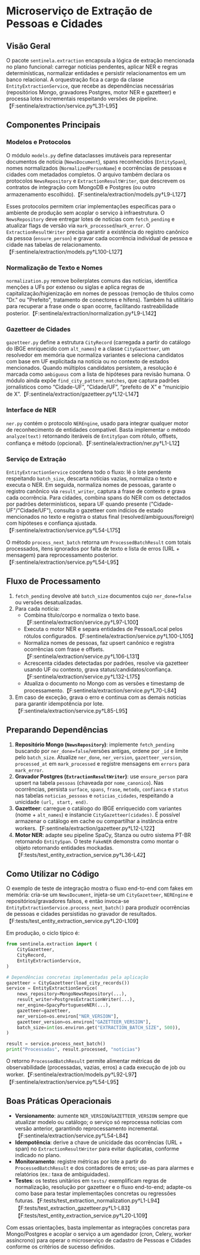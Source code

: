 # Microserviço de Extração de Pessoas e Cidades

## Visão Geral

O pacote `sentinela.extraction` encapsula a lógica de extração mencionada no plano funcional: carregar notícias pendentes, aplicar NER e regras determinísticas, normalizar entidades e persistir relacionamentos em um banco relacional. A orquestração fica a cargo da classe `EntityExtractionService`, que recebe as dependências necessárias (repositórios Mongo, gravadores Postgres, motor NER e gazetteer) e processa lotes incrementais respeitando versões de pipeline.【F:sentinela/extraction/service.py†L31-L95】

## Componentes Principais

### Modelos e Protocolos

O módulo `models.py` define dataclasses imutáveis para representar documentos de notícia (`NewsDocument`), spans reconhecidos (`EntitySpan`), nomes normalizados (`NormalizedPersonName`) e ocorrências de pessoas e cidades com metadados completos. O arquivo também declara os protocolos `NewsRepository` e `ExtractionResultWriter`, que descrevem os contratos de integração com MongoDB e Postgres (ou outro armazenamento escolhido).【F:sentinela/extraction/models.py†L9-L127】

Esses protocolos permitem criar implementações específicas para o ambiente de produção sem acoplar o serviço à infraestrutura. O `NewsRepository` deve entregar lotes de notícias com `fetch_pending` e atualizar flags de versão via `mark_processed`/`mark_error`. O `ExtractionResultWriter` precisa garantir a existência do registro canônico da pessoa (`ensure_person`) e gravar cada ocorrência individual de pessoa e cidade nas tabelas de relacionamento.【F:sentinela/extraction/models.py†L100-L127】

### Normalização de Texto e Nomes

`normalization.py` remove boilerplates comuns das notícias, identifica menções a UFs por extenso ou siglas e aplica regras de capitalização/higienização em nomes de pessoas (remoção de títulos como "Dr." ou "Prefeito", tratamento de conectores e hífens). Também há utilitário para recuperar a frase onde o span ocorre, facilitando rastreabilidade posterior.【F:sentinela/extraction/normalization.py†L9-L142】

### Gazetteer de Cidades

`gazetteer.py` define a estrutura `CityRecord` (carregada a partir do catálogo do IBGE enriquecido com `alt_names`) e a classe `CityGazetteer`, um resolvedor em memória que normaliza variantes e seleciona candidatos com base em UF explicitada na notícia ou no contexto de estados mencionados. Quando múltiplos candidatos persistem, a resolução é marcada como `ambiguous` com a lista de hipóteses para revisão humana. O módulo ainda expõe `find_city_pattern_matches`, que captura padrões jornalísticos como “Cidade-UF”, “Cidade/UF”, “prefeito de X” e “município de X”.【F:sentinela/extraction/gazetteer.py†L12-L147】

### Interface de NER

`ner.py` contém o protocolo `NEREngine`, usado para integrar qualquer motor de reconhecimento de entidades compatível. Basta implementar o método `analyze(text)` retornando iteráveis de `EntitySpan` com rótulo, offsets, confiança e método (opcional).【F:sentinela/extraction/ner.py†L1-L12】

### Serviço de Extração

`EntityExtractionService` coordena todo o fluxo: lê o lote pendente respeitando `batch_size`, descarta notícias vazias, normaliza o texto e executa o NER. Em seguida, normaliza nomes de pessoas, garante o registro canônico via `result_writer`, captura a frase de contexto e grava cada ocorrência. Para cidades, combina spans do NER com os detectados por padrões determinísticos, separa UF quando presente ("Cidade-UF"/"Cidade/UF"), consulta o gazetteer com indícios de estado mencionados no texto e registra o status final (resolved/ambiguous/foreign) com hipóteses e confiança ajustada.【F:sentinela/extraction/service.py†L54-L175】

O método `process_next_batch` retorna um `ProcessedBatchResult` com totais processados, itens ignorados por falta de texto e lista de erros (URL + mensagem) para reprocessamento posterior.【F:sentinela/extraction/service.py†L54-L95】

## Fluxo de Processamento

1. `fetch_pending` devolve até `batch_size` documentos cujo `ner_done=false` ou versões desatualizadas.
2. Para cada notícia:
   - Combina título/corpo e normaliza o texto base.【F:sentinela/extraction/service.py†L97-L100】
   - Executa o motor NER e separa entidades de Pessoa/Local pelos rótulos configurados.【F:sentinela/extraction/service.py†L100-L105】
   - Normaliza nomes de pessoas, faz upsert canônico e registra ocorrências com frase e offsets.【F:sentinela/extraction/service.py†L106-L131】
   - Acrescenta cidades detectadas por padrões, resolve via gazetteer usando UF ou contexto, grava status/candidatos/confiança.【F:sentinela/extraction/service.py†L132-L175】
   - Atualiza o documento no Mongo com as versões e timestamp de processamento.【F:sentinela/extraction/service.py†L70-L84】
3. Em caso de exceção, grava o erro e continua com as demais notícias para garantir idempotência por lote.【F:sentinela/extraction/service.py†L85-L95】

## Preparando Dependências

1. **Repositório Mongo (`NewsRepository`)**: implemente `fetch_pending` buscando por `ner_done=false`/versões antigas, ordene por `_id` e limite pelo `batch_size`. Atualize `ner_done`, `ner_version`, `gazetteer_version`, `processed_at` em `mark_processed` e registre mensagens em `errors` para `mark_error`.
2. **Gravador Postgres (`ExtractionResultWriter`)**: use `ensure_person` para upsert na tabela `pessoas` (chaveada por `nome_canonico`). Nas ocorrências, persista `surface`, `spans`, `frase`, `metodo`, `confianca` e `status` nas tabelas `noticias_pessoas` e `noticias_cidades`, respeitando a unicidade `(url, start, end)`.
3. **Gazetteer**: carregue o catálogo do IBGE enriquecido com variantes (nome + `alt_names`) e instancie `CityGazetteer(cidades)`. É possível armazenar o catálogo em cache ou compartilhar a instância entre workers.【F:sentinela/extraction/gazetteer.py†L12-L122】
4. **Motor NER**: adapte seu pipeline SpaCy, Stanza ou outro sistema PT-BR retornando `EntitySpan`. O teste `FakeNER` demonstra como montar o objeto retornando entidades mockadas.【F:tests/test_entity_extraction_service.py†L36-L42】

## Como Utilizar no Código

O exemplo de teste de integração mostra o fluxo end-to-end com fakes em memória: cria-se um `NewsDocument`, injeta-se um `CityGazetteer`, `NEREngine` e repositórios/gravadores falsos, e então invoca-se `EntityExtractionService.process_next_batch()` para produzir ocorrências de pessoas e cidades persistidas no gravador de resultados.【F:tests/test_entity_extraction_service.py†L20-L109】

Em produção, o ciclo típico é:

```python
from sentinela.extraction import (
    CityGazetteer,
    CityRecord,
    EntityExtractionService,
)

# Dependências concretas implementadas pela aplicação
gazetteer = CityGazetteer(load_city_records())
service = EntityExtractionService(
    news_repository=MongoNewsRepository(...),
    result_writer=PostgresExtractionWriter(...),
    ner_engine=SpacyPortugueseNER(...),
    gazetteer=gazetteer,
    ner_version=os.environ["NER_VERSION"],
    gazetteer_version=os.environ["GAZETTEER_VERSION"],
    batch_size=int(os.environ.get("EXTRACTION_BATCH_SIZE", 500)),
)

result = service.process_next_batch()
print("Processadas", result.processed, "notícias")
```

O retorno `ProcessedBatchResult` permite alimentar métricas de observabilidade (processadas, vazias, erros) a cada execução de job ou worker.【F:sentinela/extraction/models.py†L92-L97】【F:sentinela/extraction/service.py†L54-L95】

## Boas Práticas Operacionais

- **Versionamento**: aumente `NER_VERSION`/`GAZETTEER_VERSION` sempre que atualizar modelo ou catálogo; o serviço só reprocessa notícias com versão anterior, garantindo reprocessamento incremental.【F:sentinela/extraction/service.py†L54-L84】
- **Idempotência**: derive a chave de unicidade das ocorrências (URL + span) no `ExtractionResultWriter` para evitar duplicatas, conforme indicado no plano.
- **Monitoramento**: registre métricas por lote a partir do `ProcessedBatchResult` e dos contadores de erros; use-as para alarmes e relatórios (ex.: taxa de ambiguidades).
- **Testes**: os testes unitários em `tests/` exemplificam regras de normalização, resolução por gazetteer e o fluxo end-to-end; adapte-os como base para testar implementações concretas ou regressões futuras.【F:tests/test_extraction_normalization.py†L1-L94】【F:tests/test_extraction_gazetteer.py†L1-L83】【F:tests/test_entity_extraction_service.py†L20-L109】

Com essas orientações, basta implementar as integrações concretas para Mongo/Postgres e acoplar o serviço a um agendador (cron, Celery, worker assíncrono) para operar o microserviço de cadastro de Pessoas e Cidades conforme os critérios de sucesso definidos.
